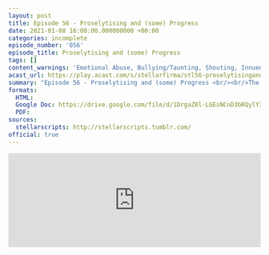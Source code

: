 ```yaml
---
layout: post
title: Episode 56 - Proselytising and (some) Progress
date: 2021-01-08 16:00:00.000000000 +00:00
categories: incomplete
episode_number: '056'
episode_title: Proselytising and (some) Progress
tags: []
content_warnings: 'Emotional Abuse, Bullying/Taunting, Shouting, Innuendo, Mentions of: cults, existential crisis, attempted murder, blood, bombs, food, arson, threats of violence, alcoholism, death threats'
acast_url: https://play.acast.com/s/stellarfirma/stl56-proselytisingand-some-progress
summary: "Episode 56 - Proselytising and (some) Progress <br/><br/>The client, the Gademy Academy For Scholarly Hollers, is looking for budget and spending advice (ideally yelled) to help with their financial difficulties. <br/><br/>Management Consultants’ advice: Not being a weak-necked fool; aggressively loud fonts; traditional organic unassisted yelling; more spartinacity; unclear pamphlets; misleading signs."
formats:
  HTML: 
  Google Doc: https://drive.google.com/file/d/1DrgaZ8l-LGEsNCnD3bRQylY3kTMRjg6v/view
  PDF: 
sources:
  stellarscripts: http://stellarscripts.tumblr.com/
official: true
---
```


<iframe title="Embed Player" width="100%" height="188px" src="https://embed.acast.com/stellarfirma/stl56-proselytisingand-some-progress" scrolling="no" frameBorder="0" style="border:none;overflow:hidden;"></iframe>
